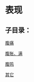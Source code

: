 # 表现## 子目录：[腹痛](https://zuoye.gmzyh.com/read/biaoxian/cat_腹痛.md)[腹胀、满](https://zuoye.gmzyh.com/read/biaoxian/cat_腹胀、满.md)[腹鸣](https://zuoye.gmzyh.com/read/biaoxian/cat_腹鸣.md)[其它](https://zuoye.gmzyh.com/read/biaoxian/cat_其它.md)